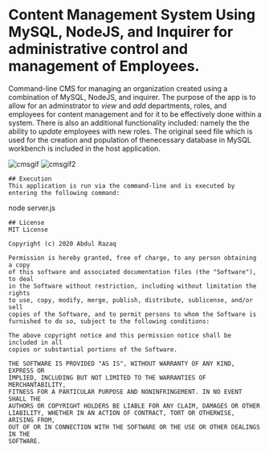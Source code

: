 # Content Management System Using MySQL, NodeJS, and Inquirer for administrative control and management of Employees.  


Command-line CMS for managing an organization created using a combination of MySQL, NodeJS, and inquirer. The purpose of the app is to allow for an adminstrator to *view* and *add* departments, roles, and employees for content management and for it to be effectively done within a system. There is also an additional functionality included: namely the the ability to *update* employees with new roles. The original seed file which is used for the creation and population of thenecessary database in MySQL workbench is included in the host application. 

![cmsgif](https://user-images.githubusercontent.com/57336277/71221867-ca6e8900-2293-11ea-8bab-0f329d73393c.gif)
![cmsgif2](https://user-images.githubusercontent.com/57336277/71221930-086bad00-2294-11ea-888f-ff2cdc06a5c6.gif)


```
## Execution
This application is run via the command-line and is executed by entering the following command:
```
node server.js
```
## License
MIT License

Copyright (c) 2020 Abdul Razaq

Permission is hereby granted, free of charge, to any person obtaining a copy
of this software and associated documentation files (the "Software"), to deal
in the Software without restriction, including without limitation the rights
to use, copy, modify, merge, publish, distribute, sublicense, and/or sell
copies of the Software, and to permit persons to whom the Software is
furnished to do so, subject to the following conditions:

The above copyright notice and this permission notice shall be included in all
copies or substantial portions of the Software.

THE SOFTWARE IS PROVIDED "AS IS", WITHOUT WARRANTY OF ANY KIND, EXPRESS OR
IMPLIED, INCLUDING BUT NOT LIMITED TO THE WARRANTIES OF MERCHANTABILITY,
FITNESS FOR A PARTICULAR PURPOSE AND NONINFRINGEMENT. IN NO EVENT SHALL THE
AUTHORS OR COPYRIGHT HOLDERS BE LIABLE FOR ANY CLAIM, DAMAGES OR OTHER
LIABILITY, WHETHER IN AN ACTION OF CONTRACT, TORT OR OTHERWISE, ARISING FROM,
OUT OF OR IN CONNECTION WITH THE SOFTWARE OR THE USE OR OTHER DEALINGS IN THE
SOFTWARE.

